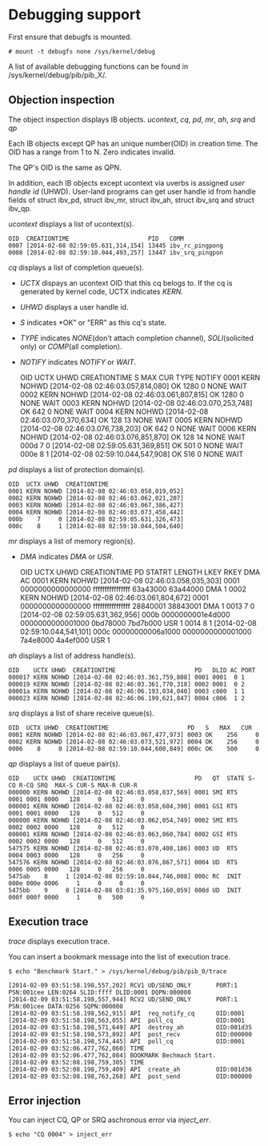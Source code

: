 Debugging support
=================

First ensure that debugfs is mounted.

    # mount -t debugfs none /sys/kernel/debug

A list of available debugging functions can be found in /sys/kernel/debug/pib/pib_X/.


Objection inspection
--------------------

The object inspection displays IB objects.
_ucontext_, _cq_, _pd_, _mr_, _ah_, _srq_ and _qp_

Each IB objects except QP has an unique number(OID) in creation time.
The OID has a range from 1 to N.
Zero indicates invalid.

The QP's OID is the same as QPN.

In addition, each IB objects except ucontext via uverbs is assigned *user handle id* (UHWD).
User-land programs can get user handle id from handle fields of struct ibv_pd, struct ibv_mr, struct ibv_ah, struct ibv_srq and struct ibv_qp.

_ucontext_ displays a list of ucontext(s).

    OID  CREATIONTIME                      PID   COMM
    0007 [2014-02-08 02:59:05.631,314,154] 13445 ibv_rc_pingpong
    0008 [2014-02-08 02:59:10.044,493,257] 13447 ibv_srq_pingpon

_cq_ displays a list of completion queue(s).

* _UCTX_ dispays an ucontext OID that this cq belogs to. If the cq is generated by kernel code, UCTX indicates *KERN*.
* _UHWD_ displays a user handle id.
* _S_ indicates *OK" or "ERR" as this cq's state.
* _TYPE_ indicates *NONE*(don't attach completion channel), *SOLI*(solicited only) or *COMP*(all completion).
* _NOTIFY_ indicates *NOTIFY* or *WAIT*.

    OID  UCTX UHWD  CREATIONTIME                      S   MAX   CUR   TYPE NOTIFY
    0001 KERN NOHWD [2014-02-08 02:46:03.057,814,080] OK   1280     0 NONE WAIT
    0002 KERN NOHWD [2014-02-08 02:46:03.061,807,815] OK   1280     0 NONE WAIT
    0003 KERN NOHWD [2014-02-08 02:46:03.070,253,748] OK    642     0 NONE WAIT
    0004 KERN NOHWD [2014-02-08 02:46:03.070,370,634] OK    128    13 NONE WAIT
    0005 KERN NOHWD [2014-02-08 02:46:03.076,738,203] OK    642     0 NONE WAIT
    0006 KERN NOHWD [2014-02-08 02:46:03.076,851,870] OK    128    14 NONE WAIT
    000d    7     0 [2014-02-08 02:59:05.631,369,851] OK    501     0 NONE WAIT
    000e    8     1 [2014-02-08 02:59:10.044,547,908] OK    516     0 NONE WAIT

_pd_ displays a list of protection domain(s).

    OID  UCTX UHWD  CREATIONTIME
    0001 KERN NOHWD [2014-02-08 02:46:03.058,019,052]
    0002 KERN NOHWD [2014-02-08 02:46:03.062,021,207]
    0003 KERN NOHWD [2014-02-08 02:46:03.067,386,427]
    0004 KERN NOHWD [2014-02-08 02:46:03.073,458,442]
    000b    7     0 [2014-02-08 02:59:05.631,326,473]
    000c    8     1 [2014-02-08 02:59:10.044,504,640]

_mr_ displays a list of memory region(s).

* _DMA_ indicates *DMA* or *USR*.

    OID  UCTX UHWD  CREATIONTIME                      PD   STATRT           LENGTH           LKEY     RKEY     DMA AC
    0001 KERN NOHWD [2014-02-08 02:46:03.058,035,303] 0001 0000000000000000 ffffffffffffffff 63a43000 63a44000 DMA 1
    0002 KERN NOHWD [2014-02-08 02:46:03.061,804,672] 0001 0000000000000000 ffffffffffffffff 28840001 38843001 DMA 1
    0013    7     0 [2014-02-08 02:59:05.631,362,956] 000b 0000000001e4d000 0000000000001000 0bd78000 7bd7b000 USR 1
    0014    8     1 [2014-02-08 02:59:10.044,541,101] 000c 00000000006a1000 0000000000001000 7a4e8000 4a4ef000 USR 1

_ah_ displays a list of address handle(s).

    OID    UCTX UHWD  CREATIONTIME                      PD   DLID AC PORT
    000017 KERN NOHWD [2014-02-08 02:46:03.361,759,808] 0001 0001  0 1
    000019 KERN NOHWD [2014-02-08 02:46:03.361,770,318] 0002 0001  0 2
    00001a KERN NOHWD [2014-02-08 02:46:06.193,034,040] 0003 c000  1 1
    000023 KERN NOHWD [2014-02-08 02:46:06.199,621,847] 0004 c006  1 2

_srq_ displays a list of share receive queue(s).

    OID  UCTX UHWD  CREATIONTIME                      PD   S   MAX   CUR
    0001 KERN NOHWD [2014-02-08 02:46:03.067,477,973] 0003 OK    256     0
    0002 KERN NOHWD [2014-02-08 02:46:03.073,521,972] 0004 OK    256     0
    0006    8     0 [2014-02-08 02:59:10.044,600,849] 000c OK    500     0

_qp_ displays a list of queue pair(s).

    OID    UCTX UHWD  CREATIONTIME                      PD   QT  STATE S-CQ R-CQ SRQ  MAX-S CUR-S MAX-R CUR-R
    000000 KERN NOHWD [2014-02-08 02:46:03.058,037,569] 0001 SMI RTS   0001 0001 0000   128     0   512     0
    000001 KERN NOHWD [2014-02-08 02:46:03.058,604,390] 0001 GSI RTS   0001 0001 0000   128     0   512     0
    000000 KERN NOHWD [2014-02-08 02:46:03.062,054,749] 0002 SMI RTS   0002 0002 0000   128     0   512     0
    000001 KERN NOHWD [2014-02-08 02:46:03.063,060,784] 0002 GSI RTS   0002 0002 0000   128     0   512     0
    547575 KERN NOHWD [2014-02-08 02:46:03.070,408,186] 0003 UD  RTS   0004 0003 0000   128     0   256     0
    547576 KERN NOHWD [2014-02-08 02:46:03.076,867,571] 0004 UD  RTS   0006 0005 0000   128     0   256     0
    5475ab    8     1 [2014-02-08 02:59:10.044,746,008] 000c RC  INIT  000e 000e 0006     1     0     0     0
    5475bb    9     0 [2014-02-08 03:01:35.975,160,059] 000d UD  INIT  000f 000f 0000     1     0   500     0

Execution trace
---------------

_trace_ displays execution trace.

You can insert a bookmark message into the list of execution trace.

    $ echo "Benchmark Start." > /sys/kernel/debug/pib/pib_0/trace

    [2014-02-09 03:51:58.198,557,202] RCV1 UD/SEND_ONLY       PORT:1 PSN:001cee LEN:0264 SLID:ffff DLID:0001 DQPN:000000
    [2014-02-09 03:51:58.198,557,944] RCV2 UD/SEND_ONLY       PORT:1 PSN:001cee DATA:0256 SQPN:000000
    [2014-02-09 03:51:58.198,562,915] API  req_notify_cq      OID:0001
    [2014-02-09 03:51:58.198,563,055] API  poll_cq            OID:0001
    [2014-02-09 03:51:58.198,571,649] API  destroy_ah         OID:001d35
    [2014-02-09 03:51:58.198,573,892] API  post_recv          OID:000000
    [2014-02-09 03:51:58.198,574,445] API  poll_cq            OID:0001
    [2014-02-09 03:52:06.477,762,060] TIME
    [2014-02-09 03:52:06.477,762,084] BOOKMARK Bechmach Start.
    [2014-02-09 03:52:08.198,759,305] TIME
    [2014-02-09 03:52:08.198,759,409] API  create_ah          OID:001d36
    [2014-02-09 03:52:08.198,763,268] API  post_send          OID:000000

Error injection
---------------

You can inject CQ, QP or SRQ aschronous error via _inject_err_.

    $ echo "CQ 0004" > inject_err
